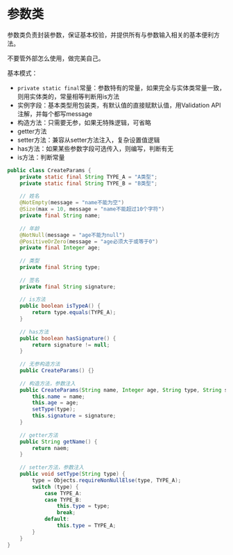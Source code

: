 # 参数类

参数类负责封装参数，保证基本校验，并提供所有与参数输入相关的基本便利方法。

不要管外部怎么使用，做完美自己。



基本模式：

- `private static final`常量：参数特有的常量，如果完全与实体类常量一致，则用实体类的，常量相等判断用is方法
- 实例字段：基本类型用包装类，有默认值的直接赋默认值，用Validation API注解，并每个都写message
- 构造方法：只需要无参，如果无特殊逻辑，可省略
- getter方法
- setter方法：兼容从setter方法注入，复杂设置值逻辑
- has方法：如果某些参数字段可选传入，则编写，判断有无
- is方法：判断常量



``` java
public class CreateParams {
    private static final String TYPE_A = "A类型";
    private static final String TYPE_B = "B类型";
    
    // 姓名
    @NotEmpty(message = "name不能为空")
    @Size(max = 10, message = "name不能超过10个字符")
    private final String name;
    
    // 年龄
    @NotNull(message = "age不能为null")
    @PositiveOrZero(message = "age必须大于或等于0")
    private final Integer age;
    
    // 类型
    private final String type;
    
    // 签名
    private final String signature;
    
    // is方法
    public boolean isTypeA() {
        return type.equals(TYPE_A);
    }
    
    // has方法
    public boolean hasSignature() {
        return signature != null;
    }
    
    // 无参构造方法
    public CreateParams() {}
    
    // 构造方法，参数注入
    public CreateParams(String name, Integer age, String type, String signature) {
        this.name = name;
        this.age = age;
        setType(type);
        this.signature = signature;
    }
    
    // getter方法
    public String getName() {
        return naem;
    }
    
    // setter方法，参数注入
    public void setType(String type) {
        type = Objects.requireNonNullElse(type, TYPE_A);
        switch (type) {
            case TYPE_A:
            case TYPE_B:
                this.type = type;
                break;
            default:
                this.type = TYPE_A;
        }
    }
}
```

